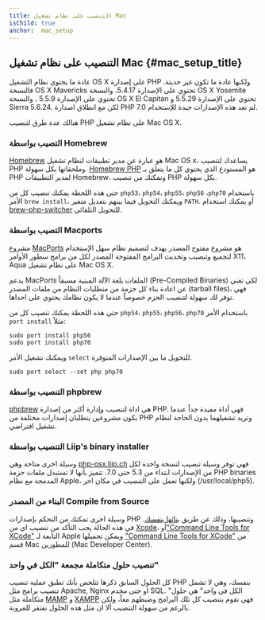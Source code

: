 ```yaml
---
title: التنصيب على نظام تشغيل Mac
isChild: true
anchor:  mac_setup
---
```


## التنصيب على نظام تشغيل Mac {#mac_setup_title}

عادة ما يحتوي نظام التشغيل OS X على إصدارة PHP ولكنها عادة ما تكون غير حديثة.
فالنسخة OS X Mavericks تحتوي على الإصدارة 5.4.17، والنسخة OS X Yosemite تحتوي على الإصدارة 5.5.9 ،
والنسخة OS X El Capitan تحتوي على الإصدارة 5.5.29 و Sierra 5.6.24. لكن مع انطلاق اصدارة PHP 7.0 لم تعد هذه الإصدارات جيدة للإستخدام.

هنالك عدة طرق لتنصيب PHP على نظام تشغيل Mac OS X.

### التصيب بواسطة Homebrew

[Homebrew] هو عبارة عن مدير تطبيقات لنظام تشغيل Mac OS x، يساعدك لتنصيب PHP وملحقاتها بكل سهولة.
[Homebrew PHP] هو المستودع الذي يحتوي كل ما يتعلق بـ PHP لمدير التطبيقات Homebrew، وتمكنك من تنصيب PHP بكل سهولة.

حتى هذه اللحظة يمكنك تنصيب كل من `php53`، `php54`، `php55`، `php56` ،`php70` باستخدام الأمر `brew install`، ويمكنك التحويل
فيما بينهم بتعديل متغير `PATH`. أو يمكنك استخدام [brew-php-switcher][brew-php-switcher] للتحويل التلقائي.

### التصيب بواسطة Macports

مشروع [MacPorts] هو مشروع مفتوح المصدر يهدف لتصميم نظام سهل الإستخدام لتجميع وتنصيب وتحديث
البرامج المفتوحة المصدر لكل من برامج سطور الأوامر X11، Aqua على نظام تشغيل Mac OS X.

يدعم MacPorts الملفات بلغة الآلة المبنية مسبقاً (Pre-Compiled Binaries) لكي تغني عن اعادة بناء كل حزمة من متطلبات
النظام من ملفات المصدر (tarball files)، فهي توفر لك سهولة لتنصيب الحزم خصوصاً عندما لا يكون نظامك يحتوي على احداها.

حتى هذه اللحظة يمكنك تنصيب كل من `php54`، `php55`، `php56`، `php70` باستخدام الأمر `port install` مثلاً:

    sudo port install php56
    sudo port install php70

ويمكنك تشغيل الأمر `select` للتحويل ما بين الإصدارات المتوفرة.

    sudo port select --set php php70

### التنصيب بواسطة phpbrew

[phpbrew] هي اداة لتنصيب وإدارة أكثر من إصدارة PHP. فهي أداة مفيدة جداً عندما يكون مشروعين يتطلبان إصدارات مختلفة من PHP
وتريد تشغيلهما بدون الحاجة لنظام تشغيل افتراضي.

### التنصيب بواسطة Liip's binary installer

وسيلة اخرى متاحة وهي [php-osx.liip.ch] فهي توفر وسيلة تنصيب لنسخة واحدة لكل من الإصدارات ابتداء من 5.3 حتى 7.0.
تتميز بأنها لا تستبدل ملفات حزمة PHP binaries المدمجة مع نظام Apple، ولكنها تعمل على التنصيب في مكان اخر (/usr/local/php5).

### البناء من المصدر Compile from Source

وسيلة اخرى تمكنك من التحكم بإصدارات PHP وتنصيبها، وذلك عن طريق [بنائها بنفسك][mac-compile].
في هذه الحالة يجب التأكد من تنصيب اي من [Xcode][xcode-gcc-substitution]، أو["Command Line Tools for XCode"] التابعة
 لـ Apple ويمكن تحميلها ["Command Line Tools for XCode"] من قسم Mac للمطورين (Mac Developer Center).

### تنصيب حلول متكاملة مجمعة "الكل في واحد"

كل الحلول السابق ذكرها تتلخص بأنك تطبق عملية تنصيب PHP بنفسك، وهي لا تشمل تنصيب برامج مثل Apache, Nginx او حتى مخدم SQL.
"الكل في واحد" هي حلول متكاملة مثل [MAMP][mamp-downloads] و [XAMPP][xampp] فهي تقوم بتنصيب كل تلك البرامج وضبطهم معاً، ولكن بالرغم من سهولة التنصيب
ألا ان مثل هذه الحلول تفتقر للمرونة.


[Homebrew]: http://brew.sh/
[Homebrew PHP]: https://github.com/Homebrew/homebrew-php#installation
[MacPorts]: https://www.macports.org/install.php
[phpbrew]: https://github.com/phpbrew/phpbrew
[php-osx.liip.ch]: http://php-osx.liip.ch/
[mac-compile]: http://php.net/install.macosx.compile
[xcode-gcc-substitution]: https://github.com/kennethreitz/osx-gcc-installer
["Command Line Tools for XCode"]: https://developer.apple.com/downloads
[mamp-downloads]: http://www.mamp.info/en/downloads/
[xampp]: http://www.apachefriends.org/en/xampp.html
[brew-php-switcher]: https://github.com/philcook/brew-php-switcher
